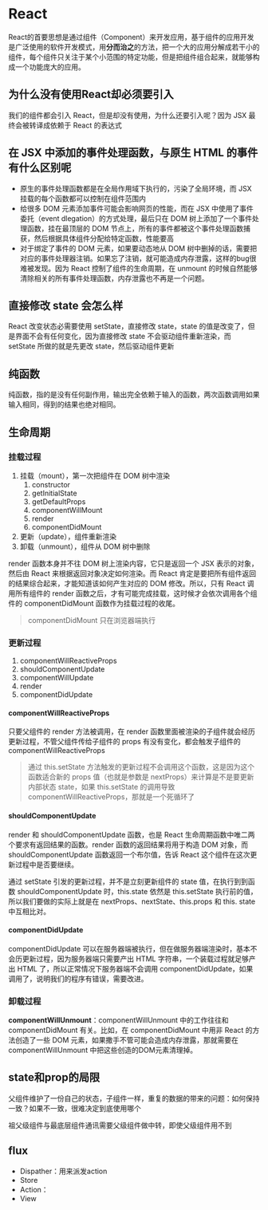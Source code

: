 # React

React的首要思想是通过组件（Component）来开发应用，基于组件的应用开发是广泛使用的软件开发模式，用**分而治之**的方法，把一个大的应用分解成若干小的组件，每个组件只关注于某个小范围的特定功能，但是把组件组合起来，就能够构成一个功能庞大的应用。

## 为什么没有使用React却必须要引入

我们的组件都会引入 React，但是却没有使用，为什么还要引入呢？因为 JSX 最终会被转译成依赖于 React 的表达式

## 在 JSX 中添加的事件处理函数，与原生 HTML 的事件有什么区别呢

- 原生的事件处理函数都是在全局作用域下执行的，污染了全局环境，而 JSX 挂载的每个函数都可以控制在组件范围内
- 给很多 DOM 元素添加事件可能会影响网页的性能，而在 JSX 中使用了事件委托（event dlegation）的方式处理，最后只在 DOM 树上添加了一个事件处理函数，挂在最顶层的 DOM 节点上，所有的事件都被这个事件处理函数捕获，然后根据具体组件分配给特定函数，性能要高
- 对于绑定了事件的 DOM 元素，如果要动态地从 DOM 树中删掉的话，需要把对应的事件处理器注销。如果忘了注销，就可能造成内存泄露，这样的bug很难被发现。因为 React 控制了组件的生命周期，在 unmount 的时候自然能够清除相关的所有事件处理函数，内存泄露也不再是一个问题。

## 直接修改 state 会怎么样

React 改变状态必需要使用 setState，直接修改 state，state 的值是改变了，但是界面不会有任何变化，因为直接修改 state 不会驱动组件重新渲染，而 setState 所做的就是先更改 state，然后驱动组件更新

## 纯函数

纯函数，指的是没有任何副作用，输出完全依赖于输入的函数，两次函数调用如果输入相同，得到的结果也绝对相同。

## 生命周期

### 挂载过程

1. 挂载（mount），第一次把组件在 DOM 树中渲染
   1. constructor
   2. getInitialState
   3. getDefaultProps
   4. componentWillMount
   5. render
   6. componentDidMount
2. 更新（update），组件重新渲染
3. 卸载（unmount），组件从 DOM 树中删除

render 函数本身并不往 DOM 树上渲染内容，它只是返回一个 JSX 表示的对象，然后由 React 来根据返回对象决定如何渲染。而 React 肯定是要把所有组件返回的结果综合起来，才能知道该如何产生对应的 DOM 修改。所以，只有 React 调用所有组件的 render 函数之后，才有可能完成挂载，这时候才会依次调用各个组件的 componentDidMount 函数作为挂载过程的收尾。

> componentDidMount 只在浏览器端执行

### 更新过程

1. componentWillReactiveProps
2. shouldComponentUpdate
3. componentWillUpdate
4. render
5. componentDidUpdate

#### componentWillReactiveProps

只要父组件的 render 方法被调用，在 render 函数里面被渲染的子组件就会经历更新过程，不管父组件传给子组件的 props 有没有变化，都会触发子组件的 componentWillReactiveProps

> 通过 this.setState 方法触发的更新过程不会调用这个函数，这是因为这个函数适合新的 props 值（也就是参数是 nextProps）来计算是不是要更新内部状态 state，如果 this.setState 的调用导致 componentWillReactiveProps，那就是一个死循环了

#### shouldComponentUpdate

render 和 shouldComponentUpdate 函数，也是 React 生命周期函数中唯二两个要求有返回结果的函数。render 函数的返回结果将用于构造 DOM 对象，而 shouldComponentUpdate 函数返回一个布尔值，告诉 React 这个组件在这次更新过程中是否要继续。

通过 setState 引发的更新过程，并不是立刻更新组件的 state 值，在执行到到函数 shouldComponentUpdate 时，this.state 依然是 this.setState 执行前的值，所以我们要做的实际上就是在 nextProps、nextState、this.props 和 this. state 中互相比对。

#### componentDidUpdate

componentDidUpdate 可以在服务器端被执行，但在做服务器端渲染时，基本不会历更新过程，因为服务器端只需要产出 HTML 字符串，一个装载过程就足够产出 HTML 了，所以正常情况下服务器端不会调用 componentDidUpdate，如果调用了，说明我们的程序有错误，需要改进。

### 卸载过程

**componentWillUnmount**：componentWillUnmount 中的工作往往和 componentDidMount 有关。比如，在 componentDidMount 中用非 React 的方法创造了一些 DOM 元素，如果撒手不管可能会造成内存泄露，那就需要在 componentWillUnmount 中把这些创造的DOM元素清理掉。

## state和prop的局限

父组件维护了一份自己的状态，子组件一样，重复的数据的带来的问题：如何保持一致？如果不一致，很难决定到底使用哪个

祖父级组件与最底层组件通讯需要父级组件做中转，即使父级组件用不到

## flux

- Dispather：用来派发action
- Store
- Action：
- View
